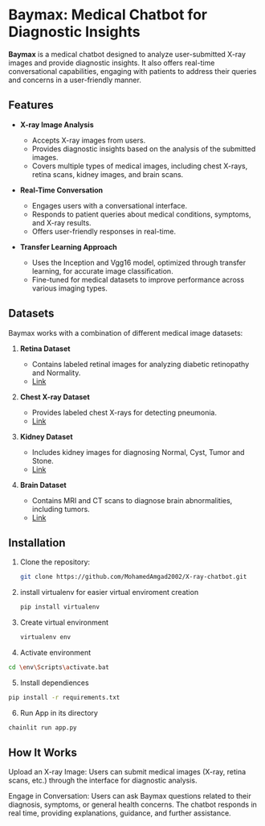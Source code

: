 # Baymax: Medical Chatbot for Diagnostic Insights

**Baymax** is a medical chatbot designed to analyze user-submitted X-ray images and provide diagnostic insights. It also offers real-time conversational capabilities, engaging with patients to address their queries and concerns in a user-friendly manner.

## Features

- **X-ray Image Analysis**
  - Accepts X-ray images from users.
  - Provides diagnostic insights based on the analysis of the submitted images.
  - Covers multiple types of medical images, including chest X-rays, retina scans, kidney images, and brain scans.

- **Real-Time Conversation**
  - Engages users with a conversational interface.
  - Responds to patient queries about medical conditions, symptoms, and X-ray results.
  - Offers user-friendly responses in real-time.

- **Transfer Learning Approach**
  - Uses the Inception and Vgg16 model, optimized through transfer learning, for accurate image classification.
  - Fine-tuned for medical datasets to improve performance across various imaging types.

## Datasets

Baymax works with a combination of different medical image datasets:

1. **Retina Dataset**
   - Contains labeled retinal images for analyzing diabetic retinopathy and Normality.
   - [Link](https://www.kaggle.com/datasets/pkdarabi/diagnosis-of-diabetic-retinopathy)

2. **Chest X-ray Dataset**
   - Provides labeled chest X-rays for detecting pneumonia.
   - [Link](https://www.kaggle.com/datasets/paultimothymooney/chest-xray-pneumonia)

3. **Kidney Dataset**
   - Includes kidney images for diagnosing Normal, Cyst, Tumor and Stone.
   - [Link](https://www.kaggle.com/datasets/baalawi1/kidney-diseases-recognition)

4. **Brain Dataset**
   - Contains MRI and CT scans to diagnose brain abnormalities, including tumors.
   - [Link](https://www.kaggle.com/datasets/preetviradiya/brian-tumor-dataset)

## Installation

1. Clone the repository:
   ```bash
   git clone https://github.com/MohamedAmgad2002/X-ray-chatbot.git
2. install virtualenv for easier virtual enviroment creation
   ```bash
   pip install virtualenv
3. Create virtual environment
   ```bash
   virtualenv env
   ```
4. Activate environment
  ```bash
  cd \env\Scripts\activate.bat
```
5. Install dependiences
```bash
pip install -r requirements.txt
```
6. Run App in its directory
```bash
chainlit run app.py
```

## How It Works
Upload an X-ray Image:
Users can submit medical images (X-ray, retina scans, etc.) through the interface for diagnostic analysis.

Engage in Conversation:
Users can ask Baymax questions related to their diagnosis, symptoms, or general health concerns. The chatbot responds in real time, providing explanations, guidance, and further assistance.
